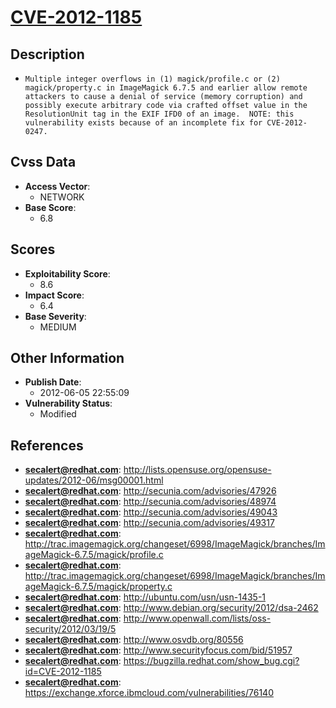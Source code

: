 
# [CVE-2012-1185](https://cve.mitre.org/cgi-bin/cvename.cgi?name=CVE-2012-1185)

## Description

- `Multiple integer overflows in (1) magick/profile.c or (2) magick/property.c in ImageMagick 6.7.5 and earlier allow remote attackers to cause a denial of service (memory corruption) and possibly execute arbitrary code via crafted offset value in the ResolutionUnit tag in the EXIF IFD0 of an image.  NOTE: this vulnerability exists because of an incomplete fix for CVE-2012-0247.`

## Cvss Data

- **Access Vector**:
  - NETWORK
- **Base Score**:
  - 6.8

## Scores

- **Exploitability Score**:
  - 8.6
- **Impact Score**:
  - 6.4
- **Base Severity**:
  - MEDIUM

## Other Information

- **Publish Date**:
  - 2012-06-05 22:55:09
- **Vulnerability Status**:
  - Modified

## References

- **secalert@redhat.com**: http://lists.opensuse.org/opensuse-updates/2012-06/msg00001.html
- **secalert@redhat.com**: http://secunia.com/advisories/47926
- **secalert@redhat.com**: http://secunia.com/advisories/48974
- **secalert@redhat.com**: http://secunia.com/advisories/49043
- **secalert@redhat.com**: http://secunia.com/advisories/49317
- **secalert@redhat.com**: http://trac.imagemagick.org/changeset/6998/ImageMagick/branches/ImageMagick-6.7.5/magick/profile.c
- **secalert@redhat.com**: http://trac.imagemagick.org/changeset/6998/ImageMagick/branches/ImageMagick-6.7.5/magick/property.c
- **secalert@redhat.com**: http://ubuntu.com/usn/usn-1435-1
- **secalert@redhat.com**: http://www.debian.org/security/2012/dsa-2462
- **secalert@redhat.com**: http://www.openwall.com/lists/oss-security/2012/03/19/5
- **secalert@redhat.com**: http://www.osvdb.org/80556
- **secalert@redhat.com**: http://www.securityfocus.com/bid/51957
- **secalert@redhat.com**: https://bugzilla.redhat.com/show_bug.cgi?id=CVE-2012-1185
- **secalert@redhat.com**: https://exchange.xforce.ibmcloud.com/vulnerabilities/76140
